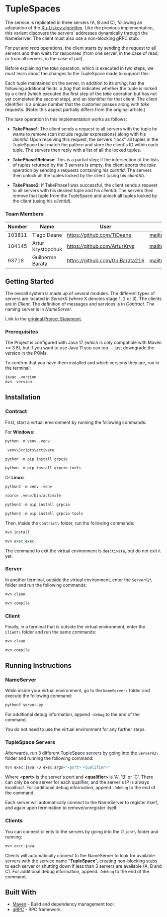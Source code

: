 # TupleSpaces

The service is replicated in three servers (A, B and C), following an adaptation of the [Xu-Liskov algorithm](http://www.ai.mit.edu/projects/aries/papers/programming/linda.pdf). Like the previous implementation, this variant discovers the servers' addresses dynamically through the NameServer. The client must also use a non-blocking gRPC stub.

For _put_ and _read_ operations, the client starts by sending the request to all servers and then waits for responses (from one server, in the case of read, or from all servers, in the case of put).

Before explaining the _take_ operation, which is executed in two steps, we must learn about the changes to the TupleSpace made to support this:

Each tuple maintained on the server, in addition to its _string_, has the following additional fields: a _flag_ that indicates whether the tuple is locked by a client (which executed the first step of the _take_ operation but has not yet completed the second step), and an identifier for that client. The client identifier is a unique number that the customer passes along with _take_ requests. (Note: this aspect partially differs from the original article.)

The _take_ operation in this implementation works as follows:

- **TakePhase1**: The client sends a request to all servers with the tuple he wants to remove (can include regular expressions) along with his _clientId_. Upon receiving this request, the servers "lock" all tuples in the TupleSpace that match the pattern and store the client's ID within each tuple. The servers then reply with a list of all the locked tuples.

- **TakePhase1Release**: This is a partial step; if the intersection of the lists of tuples returned by the 3 servers is empty, the client aborts the _take_ operation by sending a requests containing his _clientId_. The servers then unlock all the tuples locked by the client (using his _clientId_).

- **TakePhase2**: If TakePhase1 was successful, the client sends a request to all servers with his desired tuple and his _clientId_. The servers then remove that tuple from the TupleSpace and unlock all tuples locked by the client (using his _clientId_).


### Team Members

| Number | Name              | User                             | Email                                 |
|--------|-------------------|----------------------------------|---------------------------------------|
| 103811 | Tiago Deane       | <https://github.com/TiDeane>     | <mailto:tiagodeane@tecnico.ulisboa.pt>|
| 104145 | Artur Krystopchuk | <https://github.com/ArturKrys>   | <mailto:arturkrystopchuk@tecnico.ulisboa.pt>|
| 93718  | Guilherme Barata  | <https://github.com/GuiBarata216>| <mailto:guilherme.barata@tecnico.ulisboa.pt>|

## Getting Started

The overall system is made up of several modules. The different types of servers are located in _ServerX_ (where X denotes stage 1, 2 or 3). 
The clients are in _Client_.
The definition of messages and services is in _Contract_. The naming server is in _NameServer_.

Link to the [original Project Statement](https://github.com/tecnico-distsys/TupleSpaces/blob/master/tuplespaces.md).

### Prerequisites

The Project is configured with Java 17 (which is only compatible with Maven >= 3.8), but if you want to use Java 11 you
can too -- just downgrade the version in the POMs.

To confirm that you have them installed and which versions they are, run in the terminal:

```s
javac -version
mvn -version
```

## Installation

### Contract

First, start a virtual environment by running the following commands:

For **Windows:**
```s
python -m venv .venv

.venv\Scripts\activate

python -m pip install grpcio

python -m pip install grpcio-tools
```

Or **Linux:**
```s
python3 -m venv .venv

source .venv/bin/activate

python3 -m pip install grpcio

python3 -m pip install grpcio-tools
```

Then, inside the ``Contract\`` folder, run the following commands:

```s
mvn install

mvn exec:exec
```

The command to exit the virtual environment is ``deactivate``, but do not exit it yet.

### Server

In another terminal, outside the virtual environment, enter the ``ServerR2\`` folder and run the following commands:

```s
mvn clean

mvn compile
```

### Client

Finally, in a terminal that is outside the virtual environment, enter the ``Client\`` folder and run the same commands:

```s
mvn clean

mvn compile
```

## Running Instructions

### NameServer

While inside your virtual environment, go to the ``NameServer\`` folder and execute the following command:

```s
python3 server.py
```

For additional debug information, append ``-debug`` to the end of the command.

You do not need to use the virtual environment for any further steps.

### TupleSpace Servers

Afterwards, run 3 different TupleSpace servers by going into the ``ServerR2\`` folder and running the following command:

```s
mvn exec:java -D exec.args="<port> <qualifier>"
``` 

Where **\<port\>** is the server's port and **\<qualifier\>** is 'A', 'B' or 'C'. There can only be one server for each qualifier, and the server's IP is always _localhost_. For additional debug information, append ``-Ddebug`` to the end of the command.

Each server will automatically connect to the NameServer to register itself, and again upon termination to remove/unregister itself.

### Clients

You can connect clients to the servers by going into the ``Client\`` folder and running:

```s
mvn exec:java
```

Clients will automatically connect to the NameServer to look for available servers with the service name "**TupleSpace**", creating non-blocking stubs to each server or shutting down if less than 3 servers are available (A, B and C). For additional debug information, append ``-Ddebug`` to the end of the command.

## Built With

* [Maven](https://maven.apache.org/) - Build and dependency management tool;
* [gRPC](https://grpc.io/) - RPC framework.
